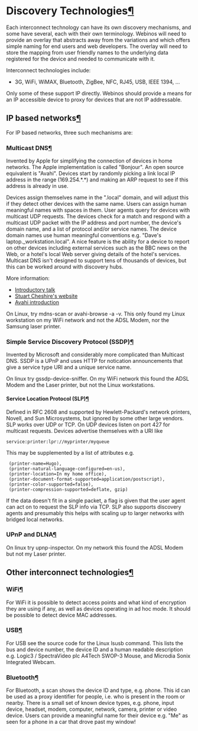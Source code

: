 Discovery Technologies[¶](#Discovery-Technologies)
==================================================

Each interconnect technology can have its own discovery mechanisms, and
some have several, each with their own terminology. Webinos will need to
provide an overlay that abstracts away from the variations and which
offers simple naming for end users and web developers. The overlay will
need to store the mapping from user friendly names to the underlying
data registered for the device and needed to communicate with it.

Interconnect technologies include:

-   3G, WiFi, WiMAX, Bluetooth, ZigBee, NFC, RJ45, USB, IEEE 1394, ...

Only some of these support IP directly. Webinos should provide a means
for an IP accessible device to proxy for devices that are not IP
addressable.

IP based networks[¶](#IP-based-networks)
----------------------------------------

For IP based networks, three such mechanisms are:

### Multicast DNS[¶](#Multicast-DNS)

Invented by Apple for simplifying the connection of devices in home
networks. The Apple implementation is called "Bonjour". An open source
equivalent is "Avahi". Devices start by randomly picking a link local IP
address in the range (169.254.\*.\*) and making an ARP request to see if
this address is already in use.

Devices assign themselves name in the ".local" domain, and will adjust
this if they detect other devices with the same name. Users can assign
human meaningful names with spaces in them. User agents query for
devices with multicast UDP requests. The devices check for a match and
respond with a multicast UDP packet with the IP address and port number,
the device's domain name, and a list of protocol and/or service names.
The device domain names use human meaningful conventions e.g. "Dave's
laptop.\_workstation.local". A nice feature is the ability for a device
to report on other devices including external services such as the BBC
news on the Web, or a hotel's local Web server giving details of the
hotel's services. Multicast DNS isn't designed to support tens of
thousands of devices, but this can be worked around with discovery hubs.

More information:

-   [Introductory
    talk](http://video.google.com/videoplay?docid=-7398680103951126462)
-   [Stuart Cheshire's website](http://www.multicastdns.org/)
-   [Avahi introduction](http://avahi.org/download/doxygen/)

On Linux, try mdns-scan or avahi-browse -a -v. This only found my Linux
workstation on my WiFi network and not the ADSL Modem, nor the Samsung
laser printer.

### Simple Service Discovery Protocol (SSDP)[¶](#Simple-Service-Discovery-Protocol-SSDP)

Invented by Microsoft and considerably more complicated than Multicast
DNS. SSDP is a UPnP and uses HTTP for notication announcements that give
a service type URI and a unique service name.

On linux try gssdp-device-sniffer. On my WiFi network this found the
ADSL Modem and the Laser printer, but not the Linux workstations.

#### Service Location Protocol (SLP)[¶](#Service-Location-Protocol-SLP)

Defined in RFC 2608 and supported by Hewlett-Packard's network printers,
Novell, and Sun Microsystems, but ignored by some other large vendors.
SLP works over UDP or TCP. On UDP devices listen on port 427 for\
multicast requests. Devices advertise themselves with a URI like

    service:printer:lpr://myprinter/myqueue

This may be supplemented by a list of attributes e.g.

     (printer-name=Hugo),
     (printer-natural-language-configured=en-us),
     (printer-location=In my home office),
     (printer-document-format-supported=application/postscript),
     (printer-color-supported=false),
     (printer-compression-supported=deflate, gzip)

If the data doesn't fit in a single packet, a flag is given that the
user agent can act on to request the SLP info via TCP. SLP also supports
discovery agents and presumably this helps with scaling up to larger
networks with bridged local networks.

### UPnP and DLNA[¶](#UPnP-and-DLNA)

On linux try upnp-inspector. On my network this found the ADSL Modem but
not my Laser printer.

Other interconnect technologies[¶](#Other-interconnect-technologies)
--------------------------------------------------------------------

### WiFi[¶](#WiFi)

For WiFi it is possible to detect access points and what kind of
encryption they are using if any, as well as devices operating in ad hoc
mode. It should be possible to detect device MAC addresses.

### USB[¶](#USB)

For USB see the source code for the Linux lsusb command. This lists the
bus and device number, the device ID and a human readable description
e.g. Logic3 / SpectraVideo plc A4Tech SWOP-3 Mouse, and Microdia Sonix
Integrated Webcam.

### Bluetooth[¶](#Bluetooth)

For Bluetooth, a scan shows the device ID and type, e.g. phone. This id
can be used as a proxy identifier for people, i.e. who is present in the
room or nearby. There is a small set of known device types, e.g. phone,
input device, headset, modem, computer, network, camera, printer or
video device. Users can provide a meaningful name for their device e.g.
"Me" as seen for a phone in a car that drove past my window!


